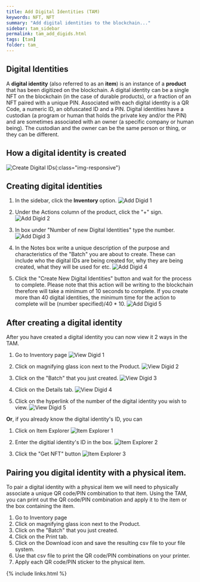```yaml
---
title: Add Digital Identities (TAM)
keywords: NFT, NFT
summary: "Add digital identities to the blockchain..."
sidebar: tam_sidebar
permalink: tam_add_digids.html
tags: [tam]
folder: tam_
---
```


## Digital Identities 

A **digital identity** (also referred to as an **item**) is an instance of a **product** that has been digitized on the blockchain.  A digital identity can be a single NFT on the blockchain (in the case of durable products), or a fraction of an NFT paired with a unique PIN.  Associated with each digital identity is a QR Code, a numeric ID, an obfuscated ID and a PIN.  Digital identities have a custodian (a program or human that holds the private key and/or the PIN) and are sometimes associated with an owner (a specific company or human being).  The custodian and the owner can be the same person or thing, or they can be different.

## How a digital identity is created 
![Create Digital IDs](create_digids.svg){:class="img-responsive"}

## Creating digital identities 

1. In the sidebar, click the **Inventory** option.
![Add Digid 1](images/tam/inventory-add-1.png)

2. Under the Actions column of the product, click the "+" sign.
![Add Digid 2](images/tam/inventory-add-2.png)

3. In box under "Number of new Digital Identities" type the number.
![Add Digid 3](images/tam/inventory-add-3.png)

4. In the Notes box write a unique description of the purpose and characteristics of the "Batch" you are about to create.  These can include who the digital IDs are being created for, why they are being created, what they will be used for etc.
![Add Digid 4](images/tam/inventory-add-4.png)

5. Click the "Create New Digital Identities" button and wait for the process to complete.  Please note that this action will be writing to the blockchain therefore will take a minimum of 10 seconds to complete.  If you create more than 40 digital identities, the minimum time for the action to complete will be (number specified)/40 * 10.
![Add Digid 5](images/tam/inventory-add-5.png)

## After creating a digital identity

After you have created a digital identity you can now view it 2 ways in the TAM.
1. Go to Inventory page
![View Digid 1](images/tam/inventory-view-1.png)

2. Click on magnifying glass icon next to the Product.
![View Digid 2](images/tam/inventory-view-2.png)

3. Click on the "Batch" that you just created.
![View Digid 3](images/tam/inventory-view-3.png)

4. Click on the Details tab.
![View Digid 4](images/tam/inventory-view-4.png)

5. Click on the hyperlink of the number of the digital identity you wish to view.
![View Digid 5](images/tam/inventory-view-5.png)

**Or**, if you already know the digital identity's ID, you can
1. Click on Item Explorer
![Item Explorer 1](images/tam/item-explorer-1.png)

2. Enter the digitial identity's ID in the box.
![Item Explorer 2](images/tam/item-explorer-2.png)

3. Click the "Get NFT" button
![Item Explorer 3](images/tam/item-explorer-3.png)

## Pairing you digital identity with a physical item.

To pair a digital identity with a physical item we will need to physically associate a unique QR code/PIN combination to that item.  Using the TAM, you can print out the QR code/PIN combination and apply it to the item or the box containing the item.

1. Go to Inventory page
2. Click on magnifying glass icon next to the Product.
3. Click on the "Batch" that you just created.
4. Click on the Print tab.
5. Click on the Download icon and save the resulting csv file to your file system.
6. Use that csv file to print the QR code/PIN combinations on your printer.
7. Apply each QR code/PIN sticker to the physical item.

{% include links.html %}
